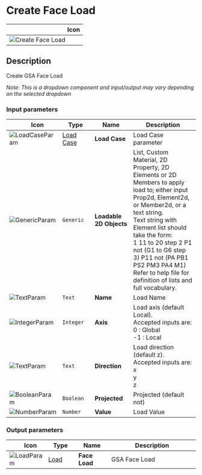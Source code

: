 # Create Face Load
<!--- This file has been auto-generated, do not change it manually! Edit the generator here: https://github.com/arup-group/GSA-Grasshopper/tree/main/DocsGeneration --->

|<img width="150"/> Icon |
| ----------- |
|![Create Face Load](./images/CreateFaceLoad.png) |

## Description

Create GSA Face Load

_Note: This is a dropdown component and input/output may vary depending on the selected dropdown_

### Input parameters

|<img width="20"/> Icon |<img width="200"/> Type |<img width="200"/> Name |<img width="1000"/> Description |
| ----------- | ----------- | ----------- | ----------- |
|![LoadCaseParam](./images/LoadCaseParam.png) |[Load Case](gsagh-load-case-parameter.md) |**Load Case** |Load Case parameter |
|![GenericParam](./images/GenericParam.png) |`Generic` |**Loadable 2D Objects** |List, Custom Material, 2D Property, 2D Elements or 2D Members to apply load to; either input Prop2d, Element2d, or Member2d, or a text string.<br />Text string with Element list should take the form:<br /> 1 11 to 20 step 2 P1 not (G1 to G6 step 3) P11 not (PA PB1 PS2 PM3 PA4 M1)<br />Refer to help file for definition of lists and full vocabulary. |
|![TextParam](./images/TextParam.png) |`Text` |**Name** |Load Name |
|![IntegerParam](./images/IntegerParam.png) |`Integer` |**Axis** |Load axis (default Local). <br />Accepted inputs are:<br />0 : Global<br />-1 : Local |
|![TextParam](./images/TextParam.png) |`Text` |**Direction** |Load direction (default z).<br />Accepted inputs are:<br />x<br />y<br />z |
|![BooleanParam](./images/BooleanParam.png) |`Boolean` |**Projected** |Projected (default not) |
|![NumberParam](./images/NumberParam.png) |`Number` |**Value** |Load Value |

### Output parameters

|<img width="20"/> Icon |<img width="200"/> Type |<img width="200"/> Name |<img width="1000"/> Description |
| ----------- | ----------- | ----------- | ----------- |
|![LoadParam](./images/LoadParam.png) |[Load](gsagh-load-parameter.md) |**Face Load** |GSA Face Load |


